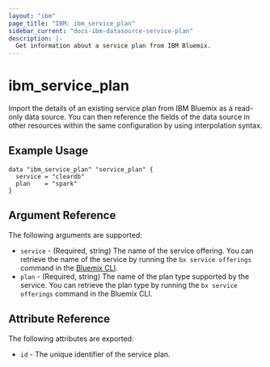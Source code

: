 ```yaml
---
layout: "ibm"
page_title: "IBM: ibm_service_plan"
sidebar_current: "docs-ibm-datasource-service-plan"
description: |-
  Get information about a service plan from IBM Bluemix.
---
```


# ibm\_service_plan

Import the details of an existing service plan from IBM Bluemix as a read-only data source. You can then reference the fields of the data source in other resources within the same configuration by using interpolation syntax.

## Example Usage

```hcl
data "ibm_service_plan" "service_plan" {
  service = "cleardb"
  plan    = "spark"
}
```

## Argument Reference

The following arguments are supported:

* `service` - (Required, string) The name of the service offering. You can retrieve the name of the service by running the `bx service offerings` command in the [Bluemix CLI](https://console.bluemix.net/docs/cli/reference/bluemix_cli/get_started.html#getting-started).
* `plan` - (Required, string) The name of the plan type supported by the service. You can retrieve the plan type by running the `bx service offerings` command in the Bluemix CLI.

## Attribute Reference

The following attributes are exported:

* `id` - The unique identifier of the service plan.  
